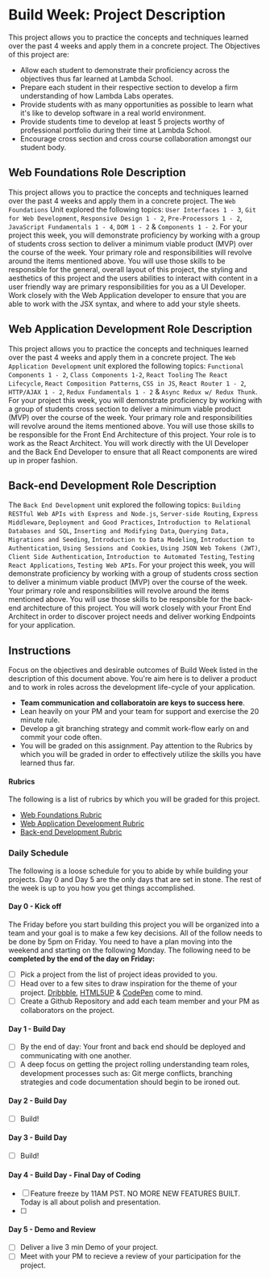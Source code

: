 # Build Week: Project Description

This project allows you to practice the concepts and techniques learned over the past 4 weeks and apply them in a concrete project. The Objectives of this project are:

- Allow each student to demonstrate their proficiency across the objectives thus far learned at Lambda School.
- Prepare each student in their respective section to develop a firm understanding of how Lambda Labs operates.
- Provide students with as many opportunities as possible to learn what it's like to develop software in a real world environment.
- Provide students time to develop at least 5 projects worthy of professional portfolio during their time at Lambda School.
- Encourage cross section and cross course collaboration amongst our student body.

## Web Foundations Role Description

This project allows you to practice the concepts and techniques learned over the past 4 weeks and apply them in a concrete project. The `Web Foundations` Unit explored the following topics: `User Interfaces 1 - 3`, `Git for Web Development`, `Responsive Design 1 - 2`, `Pre-Processors 1 - 2`, `JavaScript Fundamentals 1 - 4`, `DOM 1 - 2` & `Components 1 - 2`. For your project this week, you will demonstrate proficiency by working with a group of students cross section to deliver a minimum viable product (MVP) over the course of the week. Your primary role and responsibilities will revolve around the items mentioned above. You will use those skills to be responsible for the general, overall layout of this project, the styling and aesthetics of this project and the users abilities to interact with content in a user friendly way are primary responsibilities for you as a UI Developer. Work closely with the Web Application developer to ensure that you are able to work with the JSX syntax, and where to add your style sheets.

## Web Application Development Role Description

This project allows you to practice the concepts and techniques learned over the past 4 weeks and apply them in a concrete project. The `Web Application Development` unit explored the following topics: `Functional Components 1 - 2`, `Class Components 1-2`, `React Tooling` `The React Lifecycle`, `React Composition Patterns`, `CSS in JS`, `React Router 1 - 2`, `HTTP/AJAX 1 - 2`, `Redux Fundamentals 1 - 2` & `Async Redux w/ Redux Thunk`. For your project this week, you will demonstrate proficiency by working with a group of students cross section to deliver a minimum viable product (MVP) over the course of the week. Your primary role and responsibilities will revolve around the items mentioned above. You will use those skills to be responsible for the Front End Architecture of this project. Your role is to work as the React Architect. You will work directly with the UI Developer and the Back End Developer to ensure that all React components are wired up in proper fashion.

## Back-end Development Role Description

The `Back End Development` unit explored the following topics: `Building RESTful Web APIs with Express and Node.js`, `Server-side Routing`, `Express Middleware`, `Deployment and Good Practices`, `Introduction to Relational Databases and SQL`, `Inserting and Modifying Data`, `Querying Data, Migrations and Seeding`, `Introduction to Data Modeling`, `Introduction to Authentication`, `Using Sessions and Cookies`, `Using JSON Web Tokens (JWT)`, `Client Side Authentication`, `Introduction to Automated Testing`, `Testing React Applications`, `Testing Web APIs`. For your project this week, you will demonstrate proficiency by working with a group of students cross section to deliver a minimum viable product (MVP) over the course of the week. Your primary role and responsibilities will revolve around the items mentioned above. You will use those skills to be responsible for the back-end architecture of this project. You will work closely with your Front End Architect in order to discover project needs and deliver working Endpoints for your application.

## Instructions

Focus on the objectives and desirable outcomes of Build Week listed in the description of this document above. You're aim here is to deliver a product and to work in roles across the development life-cycle of your application.

- **Team communication and collaboratoin are keys to success here**.
- Lean heavily on your PM and your team for support and exercise the 20 minute rule.
- Develop a git branching strategy and commit work-flow early on and commit your code often.
- You will be graded on this assignment. Pay attention to the Rubrics by which you will be graded in order to effectively utilize the skills you have learned thus far.

#### Rubrics

The following is a list of rubrics by which you will be graded for this project.

- [Web Foundations Rubric](https://docs.google.com/spreadsheets/d/1BbdmSMUdzURMo0wcsr4XSKvegDgB28WkK2wnjmORzDo/edit?usp=sharing)
- [Web Application Development Rubric](https://docs.google.com/spreadsheets/d/1dL5UfyiHJ2qxWWfot-FTOeU3KUvZaixAKvkJ0uLuhL8/edit?usp=sharing)
- [Back-end Development Rubric](https://docs.google.com/spreadsheets/d/1sFgvt8HtqNCw32YC8Wvrgrdb61oEWPTsBUrvOL3rAGQ/edit?usp=sharing)

### Daily Schedule

The following is a loose schedule for you to abide by while building your projects. Day 0 and Day 5 are the only days that are set in stone. The rest of the week is up to you how you get things accomplished.

#### Day 0 - Kick off

The Friday before you start building this project you will be organized into a team and your goal is to make a few key decisions. All of the follow needs to be done by 5pm on Friday. You need to have a plan moving into the weekend and starting on the following Monday. The following need to be **completed by the end of the day on Friday:**

- [ ] Pick a project from the list of project ideas provided to you.
- [ ] Head over to a few sites to draw inspiration for the theme of your project. [Dribbble](https://dribbble.com/), [HTML5UP](https://html5up.net/) & [CodePen](https://codepen.io/) come to mind.
- [ ] Create a Github Repository and add each team member and your PM as collaborators on the project.

#### Day 1 - Build Day

- [ ] By the end of day: Your front and back end should be deployed and communicating with one another.
- [ ] A deep focus on getting the project rolling understanding team roles, development processes such as: Git merge conflicts, branching strategies and code documentation should begin to be ironed out.

#### Day 2 - Build Day

- [ ] Build!

#### Day 3 - Build Day

- [ ] Build!

#### Day 4 - Build Day - Final Day of Coding

- [ ] Feature freeze by 11AM PST. NO MORE NEW FEATURES BUILT. Today is all about polish and presentation.
- [ ]

#### Day 5 - Demo and Review

- [ ] Deliver a live 3 min Demo of your project.
- [ ] Meet with your PM to recieve a review of your participation for the project.
